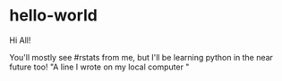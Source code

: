 # hello-world

Hi All!

You'll mostly see #rstats from me, but I'll be learning python in the near future too!
"A line I wrote on my local computer  " 
